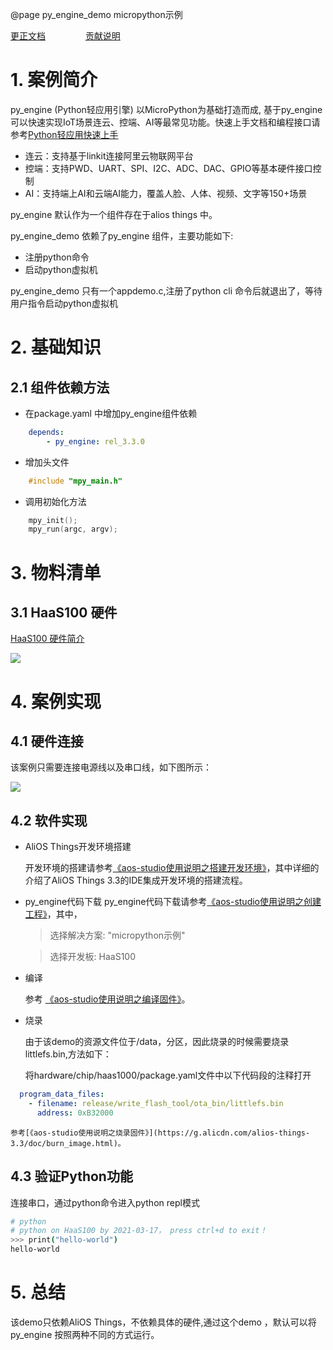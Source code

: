 @page py_engine_demo micropython示例

[更正文档](https://gitee.com/alios-things/py_engine_demo/edit/rel_3.3.0/README.md) &emsp;&emsp;&emsp;&emsp; [贡献说明](https://g.alicdn.com/alios-things-3.3/doc/contribute_doc.html)

# 1. 案例简介

py_engine (Python轻应用引擎) 以MicroPython为基础打造而成, 基于py_engine可以快速实现IoT场景连云、控端、AI等最常见功能。快速上手文档和编程接口请参考[Python轻应用快速上手](https://g.alicdn.com/HaaSAI/PythonDoc/quickstart/index.html)
* 连云：支持基于linkit连接阿里云物联网平台
* 控端：支持PWD、UART、SPI、I2C、ADC、DAC、GPIO等基本硬件接口控制
* AI：支持端上AI和云端AI能力，覆盖人脸、人体、视频、文字等150+场景

py_engine 默认作为一个组件存在于alios things 中。

py_engine_demo 依赖了py_engine 组件，主要功能如下:

* 注册python命令
* 启动python虚拟机

py_engine_demo 只有一个appdemo.c,注册了python cli 命令后就退出了，等待用户指令启动python虚拟机

# 2. 基础知识
## 2.1 组件依赖方法
* 在package.yaml 中增加py_engine组件依赖
```yaml
    depends:
        - py_engine: rel_3.3.0
```
* 增加头文件
```c
    #include "mpy_main.h"
```

* 调用初始化方法
```c
    mpy_init();
    mpy_run(argc, argv);
```



# 3. 物料清单

## 3.1 HaaS100 硬件

[HaaS100 硬件简介](https://help.aliyun.com/document_detail/184426.html)

<img src="https://img.alicdn.com/imgextra/i4/O1CN01XxD6Xo217CB3FZnEU_!!6000000006937-2-tps-746-497.png" style="max-width:800px;" />

# 4. 案例实现

## 4.1 硬件连接
该案例只需要连接电源线以及串口线，如下图所示：

<img src="https://img.alicdn.com/imgextra/i2/O1CN01S9jkJw1dihpqURQH4_!!6000000003770-0-tps-1280-960.jpg" style="max-width:800px;" />

## 4.2 软件实现



* AliOS Things开发环境搭建

    开发环境的搭建请参考[《aos-studio使用说明之搭建开发环境》](https://g.alicdn.com/alios-things-3.3/doc/setup_env.html)，其中详细的介绍了AliOS Things 3.3的IDE集成开发环境的搭建流程。


* py_engine代码下载
    py_engine代码下载请参考[《aos-studio使用说明之创建工程》](https://g.alicdn.com/alios-things-3.3/doc/create_project.html)，其中，
    > 选择解决方案: "micropython示例"

    > 选择开发板: HaaS100


*  编译

    参考 [《aos-studio使用说明之编译固件》](https://g.alicdn.com/alios-things-3.3/doc/build_project.html)。


* 烧录

    由于该demo的资源文件位于/data，分区，因此烧录的时候需要烧录littlefs.bin,方法如下：

    将hardware/chip/haas1000/package.yaml文件中以下代码段的注释打开

```yaml
  program_data_files:
    - filename: release/write_flash_tool/ota_bin/littlefs.bin
      address: 0xB32000
```

    参考[《aos-studio使用说明之烧录固件》](https://g.alicdn.com/alios-things-3.3/doc/burn_image.html)。

## 4.3 验证Python功能

连接串口，通过python命令进入python repl模式
```sh
# python
# python on HaaS100 by 2021-03-17， press ctrl+d to exit！
>>> print("hello-world")
hello-world
```

# 5. 总结

该demo只依赖AliOS Things，不依赖具体的硬件,通过这个demo ，默认可以将py_engine 按照两种不同的方式运行。


